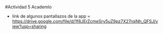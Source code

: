 #Actividad 5 Academlo
- link de algunos pantallazos de la app =  https://drive.google.com/file/d/1f8JErZcmeSry5uZ9pz7X27rqiNh_QFSJ/view?usp=sharing
